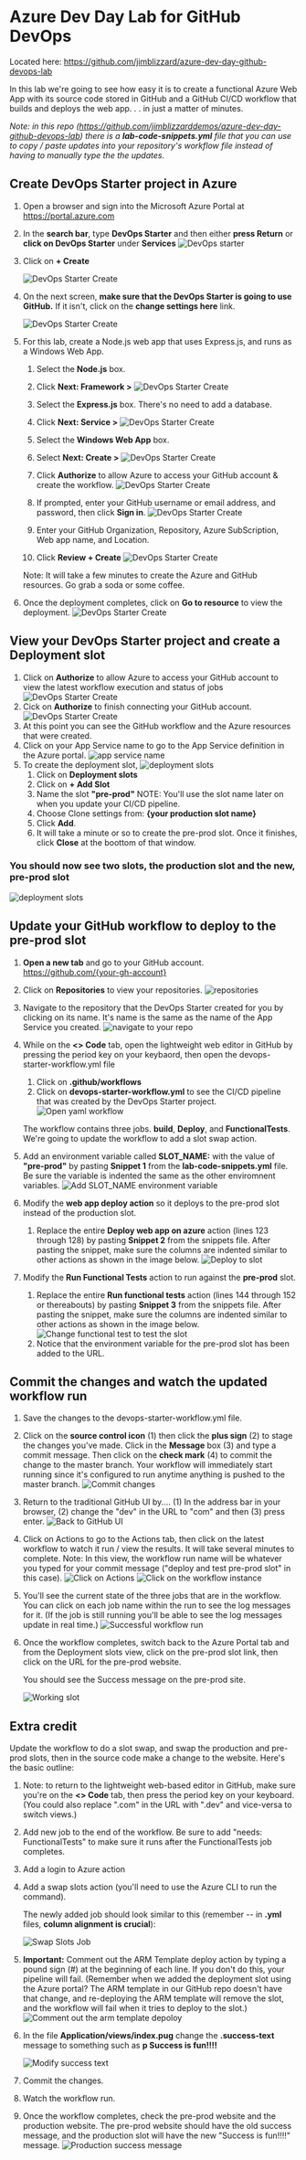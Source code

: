 # Azure Dev Day Lab for GitHub DevOps
Located here: <https://github.com/jimblizzard/azure-dev-day-github-devops-lab>

In this lab we're going to see how easy it is to create a functional Azure Web App with its source code stored in GitHub and a GitHub CI/CD workflow that builds and deploys the web app. . . in just a matter of minutes.

*Note: in this repo (https://github.com/jimblizzarddemos/azure-dev-day-github-devops-lab) there is a **lab-code-snippets.yml** file that you can use to copy / paste updates into your repository's workflow file instead of having to manually type the the updates.*
## Create DevOps Starter project in Azure

1. Open a browser and sign into the Microsoft Azure Portal at <https://portal.azure.com>
1. In the **search bar**, type **DevOps Starter** and then either **press Return** or **click on DevOps Starter** under **Services**
    ![DevOps starter](./images/devops-starter-1.png)
1. Click on **+ Create**

    ![DevOps Starter Create](./images/devops-starter-2.png)
1. On the next screen, **make sure that the DevOps Starter is going to use GitHub.** If it isn't, click on the **change settings here** link.

    ![DevOps Starter Create](./images/devops-starter-3.png)
1. For this lab, create a Node.js web app that uses Express.js, and runs as a Windows Web App.
    1. Select the **Node.js** box.
    1. Click **Next: Framework >**
        ![DevOps Starter Create](./images/devops-starter-4.png)
    1. Select the **Express.js** box. There's no need to add a database. 
    1. Click **Next: Service >**
        ![DevOps Starter Create](./images/devops-starter-5.png)
    1. Select the **Windows Web App** box. 
    1. Select **Next: Create >**
        ![DevOps Starter Create](./images/devops-starter-6.png)

    1. Click **Authorize** to allow Azure to access your GitHub account & create the workflow.
        ![DevOps Starter Create](./images/devops-starter-7.png)
    1. If prompted, enter your GitHub username or email address, and password, then click **Sign in**.
        ![DevOps Starter Create](./images/devops-starter-7-1.png)
    1. Enter your GitHub Organization, Repository, Azure SubScription, Web app name, and Location. 
    1. Click **Review + Create**
        ![DevOps Starter Create](./images/devops-starter-8.png)

    Note: It will take a few minutes to create the Azure and GitHub resources. Go grab a soda or some coffee. 

1. Once the deployment completes, click on **Go to resource** to view the deployment. 
    ![DevOps Starter Create](./images/devops-starter-9.png)

## View your DevOps Starter project and create a Deployment slot

1. Click on **Authorize** to allow Azure to access your GitHub account to view the latest workflow execution and status of jobs
    ![DevOps Starter Create](./images/devops-starter-10.png)
1. Cick on **Authorize** to finish connecting your GitHub account.
    ![DevOps Starter Create](./images/devops-starter-11.png)
1. At this point you can see the GitHub workflow and the Azure resources that were created.
1. Click on your App Service name to go to the App Service definition in the Azure portal.
    ![app service name](./images/devops-starter-post-deploy.png)
1. To create the deployment slot, 
    ![deployment slots](./images/deployment-slots-1.png)
    1. Click on **Deployment slots**
    1. Click on **+ Add Slot**  
    1. Name the slot **"pre-prod"** NOTE: You'll use the slot name later on when you update your CI/CD pipeline.
    1. Choose Clone settings from: **{your production slot name}**
    1. Click **Add**.
    1. It will take a minute or so to create the pre-prod slot. Once it finishes, click **Close** at the boottom of that window.

### You should now see two slots, the production slot and the new, pre-prod slot

![deployment slots](./images/deployment-slots.png)

## Update your GitHub workflow to deploy to the pre-prod slot

1. **Open a new tab** and go to your GitHub account. https://github.com/{your-gh-account}
1. Click on **Repositories** to view your repositories. 
    ![repositories](./images/repositories-1.png)
1. Navigate to the repository that the DevOps Starter created for you by clicking on its name. It's name is the same as the name of the App Service you created. 
    ![navigate to your repo](./images/open-your-repo.png)
1. While on the **<> Code** tab, open the lightweight web editor in GitHub by pressing the period key on your keybaord, then open the devops-starter-workflow.yml file
    1. Click on **.github/workflows** 
    1. Click on **devops-starter-workflow.yml** to see the CI/CD pipeline that was created by the DevOps Starter project.
    ![Open yaml workflow](./images/open-workflow-1.png)

    The workflow contains three jobs. **build**, **Deploy**, and **FunctionalTests**. We're going to update the workflow to add a slot swap action.

1. Add an environment variable called **SLOT_NAME:** with the value of **"pre-prod"** by pasting **Snippet 1** from the **lab-code-snippets.yml** file. Be sure the variable is indented the same as the other enviromnent variables.
    ![Add SLOT_NAME environment variable](./images/snippet-1.png)
1. Modify the **web app deploy action** so it deploys to the pre-prod slot instead of the production slot.
    1. Replace the entire **Deploy web app on azure** action (lines 123 through 128) by pasting **Snippet 2** from the snippets file. After pasting the snippet, make sure the columns are indented similar to other actions as shown in the image below.
    ![Deploy to slot](./images/deploy-to-slot.png)
1. Modify the **Run Functional Tests** action to run against the **pre-prod** slot.
    1. Replace the entire **Run functional tests** action (lines 144 through 152 or thereabouts) by pasting **Snippet 3** from the snippets file.  After pasting the snippet, make sure the columns are indented similar to other actions as shown in the image below.
    ![Change functional test to test the slot](./images/functional-test-against-slot.png)
    1. Notice that the environment variable for the pre-prod slot has been added to the URL. 
## Commit the changes and watch the updated workflow run

1. Save the changes to the devops-starter-workflow.yml file.
1. Click on the **source control icon** (1) then click the **plus sign** (2) to stage the changes you've made. Click in the **Message** box (3) and type a commit message. Then click on the **check mark** (4) to commit the change to the master branch. Your workflow will immediately start running since it's configured to run anytime anything is pushed to the master branch.
    ![Commit changes](./images/commit-changes-1.png)
1. Return to the traditional GitHub UI by....  (1) In the address bar in your browser, (2) change the "dev" in the URL to "com" and then (3) press enter.
    ![Back to GitHub UI](./images/back-to-gh-ui.png)
1. Click on Actions to go to the Actions tab, then click on the latest workflow to watch it run / view the results. It will take several minutes to complete. Note: In this view, the workflow run name will be whatever you typed for your commit message ("deploy and test pre-prod slot" in this case).
    ![Click on Actions](./images/click-actions-1.png)
    ![Click on the workflow instance](./images/look-at-workflow-results.png)
1. You'll see the current state of the three jobs that are in the workflow. You can click on each job name within the run to see the log messages for it. (If the job is still running you'll be able to see the log messages update in real time.)
    ![Successful workflow run](./images/successful-workflow-run-1.png)

1. Once the workflow completes, switch back to the Azure Portal tab and from the Deployment slots view, click on the pre-prod slot link, then click on the URL for the pre-prod website.

    You should see the Success message on the pre-prod site.  

    ![Working slot](./images/working-slot.png)
## Extra credit
Update the workflow to do a slot swap, and swap the production and pre-prod slots, then in the source code make a change to the website. Here's the basic outline:

1. Note: to return to the lightweight web-based editor in GitHub, make sure you're on the **<> Code** tab, then press the period key on your keyboard. (You could also replace ".com" in the URL with ".dev" and vice-versa to switch views.)
1. Add new job to the end of the workflow. Be sure to add "needs: FunctionalTests" to make sure it runs after the FunctionalTests job completes. 
1. Add a login to Azure action
1. Add a swap slots action (you'll need to use the Azure CLI to run the command). 

    The newly added job should look similar to this (remember -- in **.yml** files, **column alignment is crucial**):

    ![Swap Slots Job](./images/swap-slots.png)

1. **Important:** Comment out the ARM Template deploy action by typing a pound sign (#) at the beginning of each line. If you don't do this, your pipeline will fail. (Remember when we added the deployment slot using the Azure portal? The ARM template in our GitHub repo doesn't have that change, and re-deploying the ARM template will remove the slot, and the workflow will fail when it tries to deploy to the slot.) 
    ![Comment out the arm template depoloy](./images/comment-the-arm-template-deploy-action.png)

1. In the file **Application/views/index.pug** change the **.success-text** message to something such as **p Success is fun!!!!**

    ![Modify success text](./images/modify-success-text.png)
1. Commit the changes.
1. Watch the workflow run.
1. Once the workflow completes, check the pre-prod website and the production website. The pre-prod website should have the old success message, and the production slot will have the new "Success is fun!!!!" message.
    ![Production success message](./images/success-is-fun.png)
